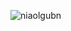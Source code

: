 ![niaolgubn](https://github.com/tyonakaisan/HorseChecker-v2/assets/68675869/2b1ce75f-29c3-407c-b22e-b35f36689dc0)
